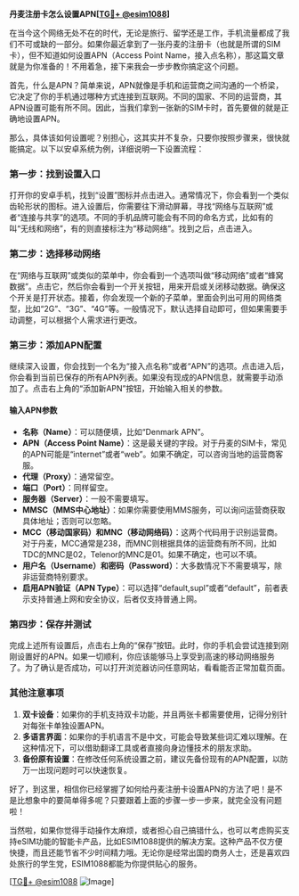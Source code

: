 **丹麦注册卡怎么设置APN[[TG💪+ @esim1088](https://t.me/s/esim1088)]**

在当今这个网络无处不在的时代，无论是旅行、留学还是工作，手机流量都成了我们不可或缺的一部分。如果你最近拿到了一张丹麦的注册卡（也就是所谓的SIM卡），但不知道如何设置APN（Access Point Name，接入点名称），那这篇文章就是为你准备的！不用着急，接下来我会一步步教你搞定这个问题。

首先，什么是APN？简单来说，APN就像是手机和运营商之间沟通的一个桥梁，它决定了你的手机通过哪种方式连接到互联网。不同的国家、不同的运营商，其APN设置可能有所不同。因此，当我们拿到一张新的SIM卡时，首先要做的就是正确地设置APN。

那么，具体该如何设置呢？别担心，这其实并不复杂，只要你按照步骤来，很快就能搞定。以下以安卓系统为例，详细说明一下设置流程：

### 第一步：找到设置入口

打开你的安卓手机，找到“设置”图标并点击进入。通常情况下，你会看到一个类似齿轮形状的图标。进入设置后，你需要往下滑动屏幕，寻找“网络与互联网”或者“连接与共享”的选项。不同的手机品牌可能会有不同的命名方式，比如有的叫“无线和网络”，有的则直接标注为“移动网络”。找到之后，点击进入。

### 第二步：选择移动网络

在“网络与互联网”或类似的菜单中，你会看到一个选项叫做“移动网络”或者“蜂窝数据”。点击它，然后你会看到一个开关按钮，用来开启或关闭移动数据。确保这个开关是打开状态。接着，你会发现一个新的子菜单，里面会列出可用的网络类型，比如“2G”、“3G”、“4G”等。一般情况下，默认选择自动即可，但如果需要手动调整，可以根据个人需求进行更改。

### 第三步：添加APN配置

继续深入设置，你会找到一个名为“接入点名称”或者“APN”的选项。点击进入后，你会看到当前已保存的所有APN列表。如果没有现成的APN信息，就需要手动添加了。点击右上角的“添加新APN”按钮，开始输入相关的参数。

#### 输入APN参数

- **名称（Name）**：可以随便填，比如“Denmark APN”。
- **APN（Access Point Name）**：这是最关键的字段。对于丹麦的SIM卡，常见的APN可能是“internet”或者“web”。如果不确定，可以咨询当地的运营商客服。
- **代理（Proxy）**：通常留空。
- **端口（Port）**：同样留空。
- **服务器（Server）**：一般不需要填写。
- **MMSC（MMS中心地址）**：如果你需要使用MMS服务，可以询问运营商获取具体地址；否则可以忽略。
- **MCC（移动国家码）和MNC（移动网络码）**：这两个代码用于识别运营商。对于丹麦，MCC通常是238，而MNC则根据具体的运营商有所不同，比如TDC的MNC是02，Telenor的MNC是01。如果不确定，也可以不填。
- **用户名（Username）和密码（Password）**：大多数情况下不需要填写，除非运营商特别要求。
- **启用APN验证（APN Type）**：可以选择“default,supl”或者“default”，前者表示支持普通上网和安全协议，后者仅支持普通上网。

### 第四步：保存并测试

完成上述所有设置后，点击右上角的“保存”按钮。此时，你的手机会尝试连接到刚刚设置好的APN。如果一切顺利，你应该能够马上享受到高速的移动网络服务了。为了确认是否成功，可以打开浏览器访问任意网站，看看能否正常加载页面。

### 其他注意事项

1. **双卡设备**：如果你的手机支持双卡功能，并且两张卡都需要使用，记得分别针对每张卡单独设置APN。
2. **多语言界面**：如果你的手机语言不是中文，可能会导致某些词汇难以理解。在这种情况下，可以借助翻译工具或者直接向身边懂技术的朋友求助。
3. **备份原有设置**：在修改任何系统设置之前，建议先备份现有的APN配置，以防万一出现问题时可以快速恢复。

好了，到这里，相信你已经掌握了如何给丹麦注册卡设置APN的方法了吧！是不是比想象中的要简单得多呢？只要跟着上面的步骤一步一步来，就完全没有问题啦！

当然啦，如果你觉得手动操作太麻烦，或者担心自己搞错什么，也可以考虑购买支持eSIM功能的智能卡产品，比如ESIM1088提供的解决方案。这种产品不仅方便快捷，而且还能节省不少时间精力哦。无论你是经常出国的商务人士，还是喜欢四处旅行的学生党，ESIM1088都能为你提供贴心的服务。

[[TG💪+ @esim1088](https://t.me/s/esim1088) ![Image](https://i.postimg.cc/4NQfJmqS/Snipaste-2025-05-13-00-14-12.png)]